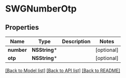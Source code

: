 # SWGNumberOtp

## Properties
Name | Type | Description | Notes
------------ | ------------- | ------------- | -------------
**number** | **NSString*** |  | [optional] 
**otp** | **NSString*** |  | [optional] 

[[Back to Model list]](../README.md#documentation-for-models) [[Back to API list]](../README.md#documentation-for-api-endpoints) [[Back to README]](../README.md)


